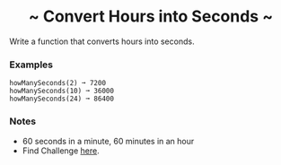 <h1 align='center'>~ Convert Hours into Seconds ~</h1>

<p>Write a function that converts hours into seconds.</p>

<h3>Examples</h3>

```
howManySeconds(2) ➞ 7200
howManySeconds(10) ➞ 36000
howManySeconds(24) ➞ 86400
```

<h3>Notes</h3>
<ul>
  <li>60 seconds in a minute, 60 minutes in an hour</li>
  <li>Find Challenge <a href="https://edabit.com/challenge/6AnQqiEjkJdZrWhPS">here</a>.</li>
</ul>